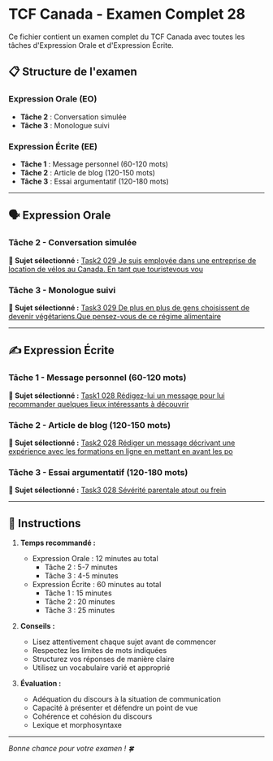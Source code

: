 # TCF Canada - Examen Complet 28

Ce fichier contient un examen complet du TCF Canada avec toutes les tâches d'Expression Orale et d'Expression Écrite.

## 📋 Structure de l'examen

### Expression Orale (EO)
- **Tâche 2** : Conversation simulée
- **Tâche 3** : Monologue suivi

### Expression Écrite (EE)  
- **Tâche 1** : Message personnel (60-120 mots)
- **Tâche 2** : Article de blog (120-150 mots)
- **Tâche 3** : Essai argumentatif (120-180 mots)

---

## 🗣️ Expression Orale

### Tâche 2 - Conversation simulée

**📄 Sujet sélectionné :** [Task2 029 Je suis employée dans une entreprise de location de vélos au Canada. En tant que touristevous vou](../tcf_canada/eo/task2/task2_029_Je_suis_employée_dans_une_entreprise_de_location_de_vélos_au_Canada._En_tant_que_touristevous_vou.md)

### Tâche 3 - Monologue suivi

**📄 Sujet sélectionné :** [Task3 029 De plus en plus de gens choisissent de devenir végétariens.Que pensez-vous de ce régime alimentaire](../tcf_canada/eo/task3/task3_029_De_plus_en_plus_de_gens_choisissent_de_devenir_végétariens.Que_pensez-vous_de_ce_régime_alimentaire.md)

---

## ✍️ Expression Écrite

### Tâche 1 - Message personnel (60-120 mots)

**📄 Sujet sélectionné :** [Task1 028 Rédigez-lui un message pour lui recommander quelques lieux intéressants à découvrir](../tcf_canada/ee/task1/task1_028_Rédigez-lui_un_message_pour_lui_recommander_quelques_lieux_intéressants_à_découvrir.md)

### Tâche 2 - Article de blog (120-150 mots)

**📄 Sujet sélectionné :** [Task2 028 Rédiger un message décrivant une expérience avec les formations en ligne en mettant en avant les po](../tcf_canada/ee/task2/task2_028_Rédiger_un_message_décrivant_une_expérience_avec_les_formations_en_ligne_en_mettant_en_avant_les_po.md)

### Tâche 3 - Essai argumentatif (120-180 mots)

**📄 Sujet sélectionné :** [Task3 028 Sévérité parentale atout ou frein](../tcf_canada/ee/task3/task3_028_Sévérité_parentale_atout_ou_frein.md)

---

## 📝 Instructions

1. **Temps recommandé :**
   - Expression Orale : 12 minutes au total
     - Tâche 2 : 5-7 minutes
     - Tâche 3 : 4-5 minutes
   - Expression Écrite : 60 minutes au total
     - Tâche 1 : 15 minutes
     - Tâche 2 : 20 minutes  
     - Tâche 3 : 25 minutes

2. **Conseils :**
   - Lisez attentivement chaque sujet avant de commencer
   - Respectez les limites de mots indiquées
   - Structurez vos réponses de manière claire
   - Utilisez un vocabulaire varié et approprié

3. **Évaluation :**
   - Adéquation du discours à la situation de communication
   - Capacité à présenter et défendre un point de vue
   - Cohérence et cohésion du discours
   - Lexique et morphosyntaxe

---

*Bonne chance pour votre examen ! 🍀*
